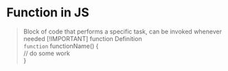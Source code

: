 # Function in JS
> Block of code that performs a specific task, can be invoked whenever needed
>[!IMPORTANT]
>function Definition <br>
>`function` functionName() { <br>
> // do some work <br>
>}